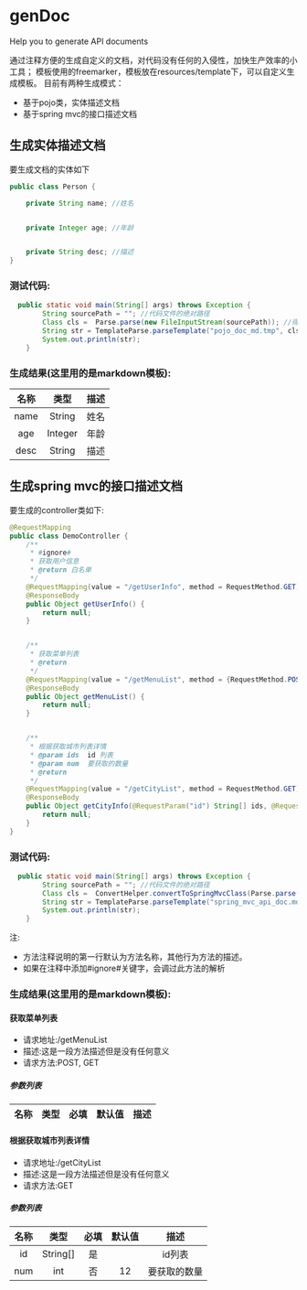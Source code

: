 # genDoc
Help you to generate API documents

通过注释方便的生成自定义的文档，对代码没有任何的入侵性，加快生产效率的小工具；
模板使用的freemarker，模板放在resources/template下，可以自定义生成模板。
目前有两种生成模式：
* 基于pojo类，实体描述文档
* 基于spring mvc的接口描述文档


## 生成实体描述文档
要生成文档的实体如下
```java
public class Person {

    private String name; //姓名


    private Integer age; //年龄


    private String desc; //描述
}
```

### 测试代码:
```java
  public static void main(String[] args) throws Exception {
        String sourcePath = ""; //代码文件的绝对路径
        Class cls =  Parse.parse(new FileInputStream(sourcePath)); //得到生成一个文档类的模型
        String str = TemplateParse.parseTemplate("pojo_doc_md.tmp", cls); //解析模板
        System.out.println(str);
    }
```
### 生成结果(这里用的是markdown模板):
| 名称 | 类型 | 描述 |
|:---:|:---:|:---:|
 | name | String |  姓名  |
| age | Integer |  年龄  |
| desc | String |  描述  |

## 生成spring mvc的接口描述文档
要生成的controller类如下:
```java
@RequestMapping
public class DemoController {
    /**
     * #ignore#
     * 获取用户信息
     * @return 白名单
     */
    @RequestMapping(value = "/getUserInfo", method = RequestMethod.GET)
    @ResponseBody
    public Object getUserInfo() {
        return null;
    }


    /**
     * 获取菜单列表
     * @return
     */
    @RequestMapping(value = "/getMenuList", method = {RequestMethod.POST,  RequestMethod.GET})
    @ResponseBody
    public Object getMenuList() {
        return null;
    }


    /**
     * 根据获取城市列表详情
     * @param ids  id 列表
     * @param num  要获取的数量
     * @return
     */
    @RequestMapping(value = "/getCityList", method = RequestMethod.GET)
    @ResponseBody
    public Object getCityInfo(@RequestParam("id") String[] ids, @RequestParam(name = "num", defaultValue = "12") int num) {
        return null;
    }
}
```
### 测试代码:
```java
  public static void main(String[] args) throws Exception {
        String sourcePath = ""; //代码文件的绝对路径
        Class cls =  ConvertHelper.convertToSpringMvcClass(Parse.parse(new FileInputStream(sourcePath))); //得到生成一个文档类的模型
        String str = TemplateParse.parseTemplate("spring_mvc_api_doc.md.tmp", cls); //解析模板
        System.out.println(str);
    }
```
注: 
* 方法注释说明的第一行默认为方法名称，其他行为方法的描述。
* 如果在注释中添加#ignore#关键字，会调过此方法的解析

### 生成结果(这里用的是markdown模板):
#### 获取菜单列表
* 请求地址:/getMenuList
* 描述:这是一段方法描述但是没有任何意义
* 请求方法:POST, GET
##### 参数列表
| 名称 | 类型 | 必填 | 默认值 | 描述 |
|:---: |:---:|:---: |:---: |:---:|
#### 根据获取城市列表详情
* 请求地址:/getCityList
* 描述:这是一段方法描述但是没有任何意义
* 请求方法:GET
##### 参数列表
| 名称 | 类型 | 必填 | 默认值 | 描述 |
|:---: |:---:|:---: |:---: |:---:|
|id|String[]|是| |id列表
|num|int|否|12|要获取的数量




